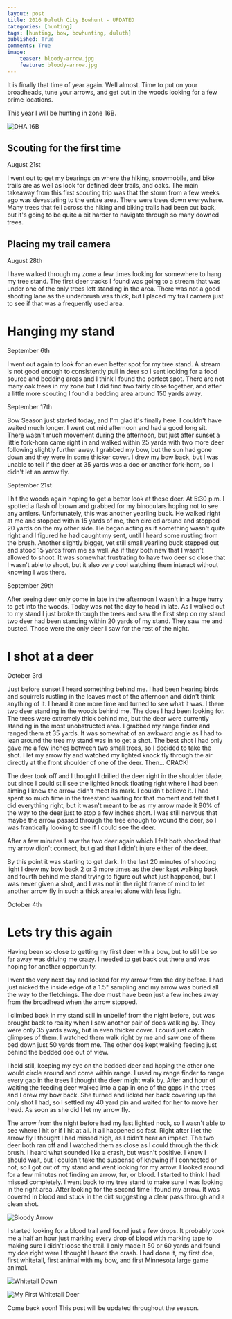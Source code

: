 ```yaml
---
layout: post
title: 2016 Duluth City Bowhunt - UPDATED
categories: [hunting]
tags: [hunting, bow, bowhunting, duluth]
published: True
comments: True
image:
    teaser: bloody-arrow.jpg
    feature: bloody-arrow.jpg
---
```


It is finally that time of year again. Well almost. Time to put on your broadheads, tune your arrows, and get out in the woods looking for a few prime locations.

This year I will be hunting in zone 16B.

![DHA 16B](https://i1.wp.com/www.bowhuntersalliance.org/wp-content/uploads/2016/02/DHA16.jpg?ssl=1)

## Scouting for the first time
August 21st

I went out to get my bearings on where the hiking, snowmobile, and bike trails are as well as look for defined deer trails, and oaks. The main takeaway from this first scouting trip was that the storm from a few weeks ago was devastating to the entire area. There were trees down everywhere. Many trees that fell across the hiking and biking trails had been cut back, but it's going to be quite a bit harder to navigate through so many downed trees.

## Placing my trail camera
August 28th

I have walked through my zone a few times looking for somewhere to hang my tree stand. The first deer tracks I found was going to a stream that was under one of the only trees left standing in the area. There was not a good shooting lane as the underbrush was thick, but I placed my trail camera just to see if that was a frequently used area.

# Hanging my stand
September 6th

I went out again to look for an even better spot for my tree stand. A stream is not good enough to consistently pull in deer so I sent looking for a food source and bedding areas and I think I found the perfect spot. There are not many oak trees in my zone but I did find two fairly close together, and after a little more scouting I found a bedding area around 150 yards away.

September 17th

Bow Season just started today, and I'm glad it's finally here. I couldn't have waited much longer. I went out mid afternoon and had a good long sit. There wasn't much movement during the afternoon, but just after sunset a little fork-horn came right in and walked within 25 yards with two more deer following slightly further away. I grabbed my bow, but the sun had gone down and they were in some thicker cover. I drew my bow back, but I was unable to tell if the deer at 35 yards was a doe or another fork-horn, so I didn't let an arrow fly.

September 21st

I hit the woods again hoping to get a better look at those deer. At 5:30 p.m. I spotted a flash of brown and grabbed for my binoculars hoping not to see any antlers. Unfortunately, this was another yearling buck. He walked right at me and stopped within 15 yards of me, then circled around and stopped 20 yards on the my other side. He began acting as if something wasn't quite right and I figured he had caught my sent, until I heard some rustling from the brush. Another slightly bigger, yet still small yearling buck stepped out and stood 15 yards from me as well. As if they both new that I wasn't allowed to shoot. It was somewhat frustrating to have two deer so close that I wasn't able to shoot, but it also very cool watching them interact without knowing I was there.

September 29th

After seeing deer only come in late in the afternoon I wasn't in a huge hurry to get into the woods. Today was not the day to head in late. As I walked out to my stand I just broke through the trees and saw the first step on my stand two deer had been standing within 20 yards of my stand. They saw me and busted. Those were the only deer I saw for the rest of the night.

# I shot at a deer

October 3rd

Just before sunset I heard something behind me. I had been hearing birds and squirrels rustling in the leaves most of the afternoon and didn't think anything of it. I heard it one more time and turned to see what it was. I there two deer standing in the woods behind me. The does I had been looking for. The trees were extremely thick behind me, but the deer were currently standing in the most unobstructed area. I grabbed my range finder and ranged them at 35 yards. It was somewhat of an awkward angle as I had to lean around the tree my stand was in to get a shot. The best shot I had only gave me a few inches between two small trees, so I decided to take the shot. I let my arrow fly and watched my lighted knock fly through the air directly at the front shoulder of one of the deer. Then... CRACK!

The deer took off and I thought I drilled the deer right in the shoulder blade, but since I could still see the lighted knock floating right where I had been aiming I knew the arrow didn't meet its mark. I couldn't believe it. I had spent so much time in the treestand waiting for that moment and felt that I did everything right, but it wasn't meant to be as my arrow made it 90% of the way to the deer just to stop a few inches short. I was still nervous that maybe the arrow passed through the tree enough to wound the deer, so I was frantically looking to see if I could see the deer.

After a few minutes I saw the two deer again which I felt both shocked that my arrow didn't connect, but glad that I didn't injure either of the deer.

By this point it was starting to get dark. In the last 20 minutes of shooting light I drew my bow back 2 or 3 more times as the deer kept walking back and fourth behind me stand trying to figure out what just happened, but I was never given a shot, and I was not in the right frame of mind to let another arrow fly in such a thick area let alone with less light.

October 4th

# Lets try this again

Having been so close to getting my first deer with a bow, but to still be so far away was driving me crazy. I needed to get back out there and was hoping for another opportunity.

I went the very next day and looked for my arrow from the day before. I had just nicked the inside edge of a 1.5" sampling and my arrow was buried all the way to the fletchings. The doe must have been just a few inches away from the broadhead when the arrow stopped.

I climbed back in my stand still in unbelief from the night before, but was brought back to reality when I saw another pair of does walking by. They were only 35 yards away, but in even thicker cover. I could just catch glimpses of them. I watched them walk right by me and saw one of them bed down just 50 yards from me. The other doe kept walking feeding just behind the bedded doe out of view.

I held still, keeping my eye on the bedded deer and hoping the other one would circle around and come within range. I used my range finder to range every gap in the trees I thought the deer might walk by. After and hour of waiting the feeding deer walked into a gap in one of the gaps in the trees and I drew my bow back. She turned and licked her back covering up the only shot I had, so I settled my 40 yard pin and waited for her to move her head. As soon as she did I let my arrow fly.

The arrow from the night before had my last lighted nock, so I wasn't able to see where I hit or if I hit at all. It all happened so fast. Right after I let the arrow fly I thought I had missed high, as I didn't hear an impact. The two deer both ran off and I watched them as close as I could through the thick brush. I heard what sounded like a crash, but wasn't positive. I knew I should wait, but I couldn't take the suspense of knowing if I connected or not, so I got out of my stand and went looking for my arrow. I looked around for a few minutes not finding an arrow, fur, or blood. I started to think I had missed completely. I went back to my tree stand to make sure I was looking in the right area. After looking for the second time I found my arrow. It was covered in blood and stuck in the dirt suggesting a clear pass through and a clean shot.

![Bloody Arrow](/images/bloody-arrow.jpg)

I started looking for a blood trail and found just a few drops. It probably took me a half an hour just marking every drop of blood with marking tape to making sure I didn't loose the trail. I only made it 50 or 60 yards and found my doe right were I thought I heard the crash. I had done it, my first doe, first whitetail, first animal with my bow, and first Minnesota large game animal.

![Whitetail Down](/images/Whitetail-Down.jpg)

![My First Whitetail Deer](/images/First-Whitetail.jpg)



<div class="badge warning">Come back soon! This post will be updated throughout the season.</div>
